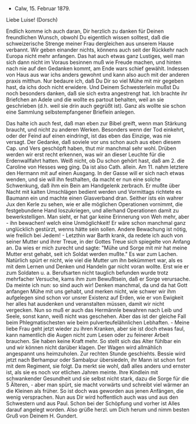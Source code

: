 + Calw, 15. Februar 1879.

Liebe Luise! (Dorsch)

Endlich komme ich auch daran, Dir herzlich zu danken für Deinen freundlichen Wunsch, obwohl Du eigentlich wissen solltest, daß die schweizerische Strenge meiner Frau dergleichen aus unserem Hause verbannt. Wir geben einander nichts, könnens auch seit der Rückkehr nach Europa nicht mehr anfangen. Das hat auch etwas ganz Lustiges, weil man sich dann nicht im Voraus besinnen muß wie Freude machen, und hinten nach nie auf den Gedanken kommt, am Ende wars schief gewählt. Indessen von Haus aus war ichs anders gewohnt und kann also auch mit der anderen praxis mitthun. Nur bedaure ich, daß Du Dir so viel Mühe mit mir gegeben hast, da ichs doch nicht erwidere. Und Deinem Schwesterlein mußst Du noch besonders danken, daß sie sich extra angestrengt hat. Ich brachte ihr Briefchen an Adele und die wollte es partout behalten, weil an sie geschrieben (d.h. weil sie drin auch gegrüßt ist). Ganz als wollte sie schon eine Sammlung selbstempfangener Brieflein anlegen.

Das halte ich auch fest, daß man eben zur Bibel greift, wenn man Stärkung braucht, und nicht zu anderen Werken. Besonders wenn der Tod einkehrt, oder der Feind auf einen eindringt, ist das eben das Einzige, was nie versagt. Der Gedanke, daß soviele vor uns schon auch aus eben diesem Cap. und Vers geschöpft haben, thut mir manchmal sehr wohl. Drüben werden wir erst recht erkennen, was wir an dieser Leuchte für die Erdenwallfahrt hatten. Weiß nicht, ob Du schon gehört hast, daß am 2. die Caroline von Hesses weg ging. Da ist also Cath. allein. Am 11. nahm letztere den Hermann mit auf einen Ausgang. In der Gasse will er sich nach etwas wenden, und sie will ihn festhalten, da macht er nun eine solche Schwenkung, daß ihm ein Bein am Handgelenk zerbrach. Er mußte über Nacht mit kalten Umschlägen bedient werden und Vormittags richtete es Baumann ein und machte einen Glasverband dran. Seither ists ein wahrer Jux den Kerle zu sehen, wie er alle möglichen Operationen vornimmt, die festgebundene Hand loszukriegen, und allerhand Operationen damit zu bewerkstelligen. Man sieht, er hat gar keine Erinnerung von Weh mehr, aber - ihn bewachen! welch eine Unmöglichkeit! Er wäre schon manchmal ganz unglücklich gestürzt, wenns hätte sein sollen. Andere Bewachung ist nötig, wie freilich bei Jedem! - Letzthin war Barth krank, da redete ich auch von seiner Mutter und ihrer Treue, in der Gottes Treue sich spiegelte von Anfang an. Da wies er mich zurecht und sagte: "Mühe und Sorge mit mir hat meine Mutter erst gehabt, seit ich Soldat werden mußte." Es war zum Lachen. Natürlich spürt er nicht, wie viel die Mutter um ihn bekümmert war, als es mit dem Lernen und Denken und Handeln gar nicht voran wollte. Erst wie er zum Soldaten u. a. Berufsarten nicht tauglich befunden wurde trotz mehrfacher Versuche, kams ihm zum Bewußtsein, daß er Sorge verursache. Da meinte ich nun: so sind auch wir! Denken manchmal, da und da hat Gott anfangen Mühe mit uns gehabt, und merken nicht, wie schwer wir ihm aufgelegen sind schon vor unsrer Existenz auf Erden, wie er von Ewigkeit her alles hat ausdenken und veranstalten müssen, damit wir nicht vergecken. Nun so muß er auch das Hermännle bewahren nach Leib und Seele, sonst kann, weiß nicht was geschehen. Aber das ist der gleiche Fall beim Phlegmatischesten wie beim pulverteufelähnlichen Lebhaften. - Meine liebe Frau geht jetzt wieder zu ihren Kranken, aber sie ist doch etwas faul, kann namentlich die Augen nicht zum Lesen oder zu feinerer Arbeit brauchen. Sie haben keine Kraft mehr. So stellt sich das Alter fühlbar ein und wir können nicht darüber klagen. Der Wagen wird allmählich angespannt uns heimzuholen. Zur rechten Stunde geschiehts. Bessie wird jetzt nach Berhampur oder Sambalpur übersiedeln, ihr Mann ist schon fort mit dem Regiment, sie folgt. Da merkt sie wohl, daß alles anders und ernster ist, als sie es noch vor etlichen Jahren meinte. Ihre Kindlein mit schwankender Gesundheit und sie selbst nicht stark, dazu die Sorge für die 5 Älteren, - aber man spürt, sie macht vorwärts und schreibt viel wärmer an die Kleinen als früher. So ist doch was geworden aus jenen Anfängen, die wenig versprachen. Nun aus Dir wird hoffentlich auch was und aus den Schwestern und aus Paul. Schon bei der Schöpfung und vorher ist Alles darauf angelegt worden. Also grüße herzl. um Dich herum und nimm besten Gruß
 von Deinem H. Gundert.
